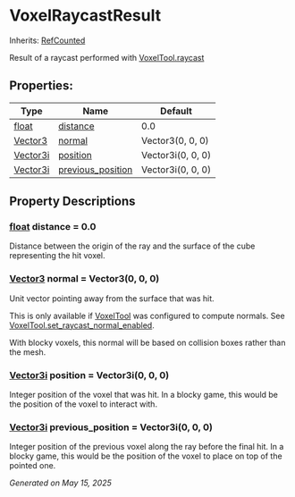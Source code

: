 # VoxelRaycastResult

Inherits: [RefCounted](https://docs.godotengine.org/en/stable/classes/class_refcounted.html)

Result of a raycast performed with [VoxelTool.raycast](VoxelTool.md#i_raycast)

## Properties:


Type                                                                            | Name                                       | Default
------------------------------------------------------------------------------- | ------------------------------------------ | ------------------
[float](https://docs.godotengine.org/en/stable/classes/class_float.html)        | [distance](#i_distance)                    | 0.0
[Vector3](https://docs.godotengine.org/en/stable/classes/class_vector3.html)    | [normal](#i_normal)                        | Vector3(0, 0, 0)
[Vector3i](https://docs.godotengine.org/en/stable/classes/class_vector3i.html)  | [position](#i_position)                    | Vector3i(0, 0, 0)
[Vector3i](https://docs.godotengine.org/en/stable/classes/class_vector3i.html)  | [previous_position](#i_previous_position)  | Vector3i(0, 0, 0)
<p></p>

## Property Descriptions

### [float](https://docs.godotengine.org/en/stable/classes/class_float.html)<span id="i_distance"></span> **distance** = 0.0

Distance between the origin of the ray and the surface of the cube representing the hit voxel.

### [Vector3](https://docs.godotengine.org/en/stable/classes/class_vector3.html)<span id="i_normal"></span> **normal** = Vector3(0, 0, 0)

Unit vector pointing away from the surface that was hit.

This is only available if [VoxelTool](VoxelTool.md) was configured to compute normals. See [VoxelTool.set_raycast_normal_enabled](VoxelTool.md#i_set_raycast_normal_enabled).

With blocky voxels, this normal will be based on collision boxes rather than the mesh.

### [Vector3i](https://docs.godotengine.org/en/stable/classes/class_vector3i.html)<span id="i_position"></span> **position** = Vector3i(0, 0, 0)

Integer position of the voxel that was hit. In a blocky game, this would be the position of the voxel to interact with.

### [Vector3i](https://docs.godotengine.org/en/stable/classes/class_vector3i.html)<span id="i_previous_position"></span> **previous_position** = Vector3i(0, 0, 0)

Integer position of the previous voxel along the ray before the final hit. In a blocky game, this would be the position of the voxel to place on top of the pointed one.

_Generated on May 15, 2025_
